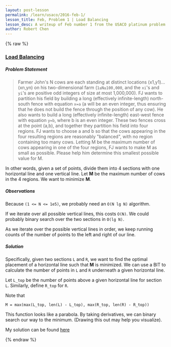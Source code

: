 ```yaml
---
layout: post-lesson
permalink: /learn/usaco/2016-feb-1/
lesson_title: Feb, Problem 1 | Load Balancing
lesson_desc: A writeup of Feb number 1 from the USACO platinum problem set
author: Robert Chen
---
```


{% raw %}

### [Load Balancing](http://usaco.org/index.php?page=viewproblem2&cpid=624)

##### Problem Statement
> Farmer John's N cows are each standing at distinct locations (x1,y1)…(xn,yn) on his two-dimensional farm (`1≤N≤100,000`, and the `xi`'s and `yi`'s are positive odd integers of size at most 1,000,000). FJ wants to partition his field by building a long (effectively infinite-length) north-south fence with equation `x=a` (a will be an even integer, thus ensuring that he does not build the fence through the position of any cow). He also wants to build a long (effectively infinite-length) east-west fence with equation `y=b`, where b is an even integer. These two fences cross at the point (a,b), and together they partition his field into four regions.
FJ wants to choose a and b so that the cows appearing in the four resulting regions are reasonably "balanced", with no region containing too many cows. Letting M be the maximum number of cows appearing in one of the four regions, FJ wants to make M as small as possible. Please help him determine this smallest possible value for M.

In other words, given a set of points, divide them into 4 sections with one horizontal line and one vertical line. Let **M** be the maximum number of cows in the 4 regions. We want to minimize **M**. 

##### Observations 
Because `(1 <= N <= 1e5)`, we probably need an `O(N lg N)` algorithm. 

If we iterate over all possible vertical lines, this costs `O(N)`. We could probably binary search over the two sections in `O(lg N)`. 

As we iterate over the possible vertical lines in order, we keep running counts of the number of points to the left and right of our line. 


##### Solution
Specifically, given two sections `L` and `R`, we want to find the optimal placement of a horizontal line such that **M** is minimized. We can use a BIT to calculate the number of points in `L` and `R` underneath a given horizontal line. 

Let `L_top` be the number of points above a given horizontal line for section `L`. Similarly, define `R_top` for `R`. 

Note that
```
M = max(max(L_top, len(L) - L_top), max(R_top, len(R) - R_top))
```

This function looks like a parabola. By taking derivatives, we can binary search our way to the minimum. (Drawing this out may help you visualize). 

My solution can be found [here](https://github.com/chen-robert/writeups/blob/master/usaco/2015/code/balancing.java)

{% endraw %}
